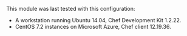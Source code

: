 This module  was last tested with this configuration:

* A workstation running Ubuntu 14.04, Chef Development Kit 1.2.22.
* CentOS 7.2 instances on Microsoft Azure, Chef client 12.19.36.
